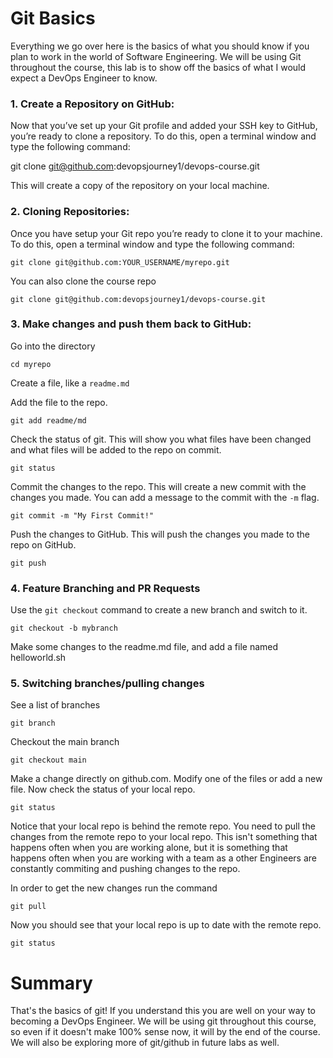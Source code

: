 
# Git Basics

Everything we go over here is the basics of what you should know if you plan to work in the world of Software Engineering. We will be using Git throughout the course, this lab is to show off the basics of what I would expect a DevOps Engineer to know.


### 1. Create a Repository on GitHub:

Now that you’ve set up your Git profile and added your SSH key to GitHub, you’re ready to clone a repository. To do this, open a terminal window and type the following command:

git clone git@github.com:devopsjourney1/devops-course.git

This will create a copy of the repository on your local machine.

### 2. Cloning Repositories:

Once you have setup your Git repo you’re ready to clone it to your machine. To do this, open a terminal window and type the following command:

```
git clone git@github.com:YOUR_USERNAME/myrepo.git
```

You can also clone the course repo
```
git clone git@github.com:devopsjourney1/devops-course.git
```

### 3. Make changes and push them back to GitHub:

Go into the directory
```
cd myrepo
```
Create a file, like a `readme.md`

Add the file to the repo.

```
git add readme/md
```

Check the status of git. This will show you what files have been changed and what files will be added to the repo on commit.

```
git status
```

Commit the changes to the repo. This will create a new commit with the changes you made. You can add a message to the commit with the `-m` flag.

```
git commit -m "My First Commit!"
```

Push the changes to GitHub. This will push the changes you made to the repo on GitHub.

```
git push
```

### 4. Feature Branching and PR Requests

Use the `git checkout` command to create a new branch and switch to it.

```
git checkout -b mybranch
```

Make some changes to the readme.md file, and add a file named helloworld.sh


### 5. Switching branches/pulling changes

See a list of branches

```
git branch
```

Checkout the main branch

```
git checkout main
```

Make a change directly on github.com. Modify one of the files or add a new file. Now check the status of your local repo. 

```
git status
```

Notice that your local repo is behind the remote repo. You need to pull the changes from the remote repo to your local repo. This isn't something that happens often when you are working alone, but it is something that happens often when you are working with a team as a other Engineers are constantly commiting and pushing changes to the repo.

In order to get the new changes run the command

```
git pull
```

Now you should see that your local repo is up to date with the remote repo.

```
git status
```

# Summary

That's the basics of git! If you understand this you are well on your way to becoming a DevOps Engineer. We will be using git throughout this course, so even if it doesn't make 100% sense now, it will by the end of the course. We will also be exploring more of git/github in future labs as well.